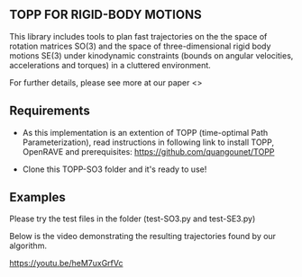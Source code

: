 TOPP FOR RIGID-BODY MOTIONS
------------

This library includes tools to plan fast trajectories on the the space of rotation matrices SO(3) and the space of three-dimensional rigid body motions SE(3) under kinodynamic constraints (bounds on angular velocities, accelerations and torques) in a cluttered environment.

For further details, please see more at our paper <<link to paper>>

Requirements
------------

- As this implementation is an extention of TOPP (time-optimal Path Parameterization), read instructions in following link to install TOPP, OpenRAVE and prerequisites:
https://github.com/quangounet/TOPP

- Clone this TOPP-SO3 folder and it's ready to use!

Examples
------------
Please try the test files in the folder (test-SO3.py and test-SE3.py)

Below is the video demonstrating the resulting trajectories found by our algorithm.

https://youtu.be/heM7uxGrfVc
